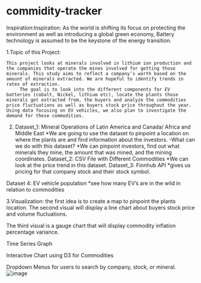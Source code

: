 # commidity-tracker

Inspiration:Inspiration: As the world is shifting its focus on protecting the environment as well as introducing a global green economy, Battery technology is assumed to be the keystone of the energy transition. 

1.Topic of this Project:

	This project looks at minerals involved in lithium ion production and the companies that operate the mines involved for getting those minerals. This study aims to reflect a company’s worth based on the amount of minerals extracted. We are hopeful to identify trends in rates of extraction.
         The goal is to look into the different components for EV batteries (cobalt, Nickel, lithium etc), locate the plants those minerals get extracted from, the buyers and analyze the commodities price fluctuations as well as buyers stock price throughout the year. Using data focusing on EV vehicles, we also plan to investigate the demand for these commodities.

2. Dataset_1: Mineral Operations of Latin America and Canada/ Africa and Middle East
	*We are going to use the dataset to pinpoint a location on where the plants are and find information about the investors. 
-What can we do with this dataset?
	*We can pinpoint investors, find out what minerals they mine, the amount that was mined, and the mining coordinates.
Dataset_2: CSV File with Different Commodities
		*We can look at the price trend in this dataset. 
Dataset_3: Finnhub API *gives us pricing for that company stock and their stock symbol.

Dataset 4: EV vehicle population *see how many EV’s are in the wild in relation to commodities



3.Visualization: the first idea is to create a map to pinpoint the plants location.
The second visual will display a line chart about buyers stock price and volume fluctuations.

The third visual is a gauge chart that will display commodity inflation percentage variance.

Time Series Graph

Interactive Chart using D3 for Commodities 

Dropdown Menus for users to search by company, stock, or mineral.
![image](https://user-images.githubusercontent.com/73126560/115638913-5017a400-a2e1-11eb-9d04-d77abaa2f06c.png)

